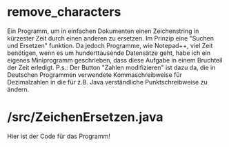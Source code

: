 # remove_characters
Ein Programm, um in einfachen Dokumenten einen Zeichenstring in kürzester Zeit durch einen anderen zu ersetzen.
Im Prinzip eine "Suchen und Ersetzen" funktion.
Da jedoch Programme, wie Notepad++, viel Zeit benötigen, wenn es um hunderttausende Datensätze geht, habe ich ein eigenes
Miniprogramm geschrieben, dass diese Aufgabe in einem Bruchteil der Zeit erledigt.
P.s.: Der Button "Zahlen modifizieren" ist dazu da, die in Deutschen Programmen verwendete Kommaschreibweise für Dezimalzahlen in die für z.B. Java verständliche Punktschreibweise zu ändern.

# /src/ZeichenErsetzen.java

Hier ist der Code für das Programm!
